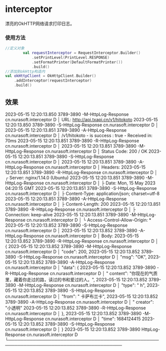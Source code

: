 # interceptor

漂亮的OkHTTP网络请求打印日志。

### 使用方法

~~~kotlin
//定义对象
        val requestInterceptor = RequestInterceptor.Builder()
            .setPrintLevel(PrintLevel.RESPONSE)
            .setFormatPrinter(DefaultFormatPrinter())
            .build()
//添加到okHttp构造内
val okHttpClient = OkHttpClient.Builder()
    .addInterceptor(requestInterceptor)
    .build()
 ~~~

## 效果

2023-05-15 12:20:13.850 3789-3890 -M-HttpLog-Response cn.nurasoft.interceptor D │
URL: http://api.txapi.cn/v1/hitokoto
2023-05-15 12:20:13.850 3789-3890 -S-HttpLog-Response cn.nurasoft.interceptor D │
2023-05-15 12:20:13.851 3789-3890 -A-HttpLog-Response cn.nurasoft.interceptor D │ /v1/hitokoto - is
success : true - Received in: 70ms
2023-05-15 12:20:13.851 3789-3890 -R-HttpLog-Response cn.nurasoft.interceptor D │
2023-05-15 12:20:13.851 3789-3890 -M-HttpLog-Response cn.nurasoft.interceptor D │ Status Code: 200 /
OK
2023-05-15 12:20:13.851 3789-3890 -S-HttpLog-Response cn.nurasoft.interceptor D │
2023-05-15 12:20:13.851 3789-3890 -A-HttpLog-Response cn.nurasoft.interceptor D │ Headers:
2023-05-15 12:20:13.851 3789-3890 -R-HttpLog-Response cn.nurasoft.interceptor D │ ┌ Server:
nginx/1.14.0 (Ubuntu)
2023-05-15 12:20:13.851 3789-3890 -M-HttpLog-Response cn.nurasoft.interceptor D │ ├ Date: Mon, 15
May 2023 04:20:15 GMT
2023-05-15 12:20:13.851 3789-3890 -S-HttpLog-Response cn.nurasoft.interceptor D │ ├ Content-Type:
application/json; charset=utf-8
2023-05-15 12:20:13.851 3789-3890 -A-HttpLog-Response cn.nurasoft.interceptor D │ ├ Content-Length:
200
2023-05-15 12:20:13.851 3789-3890 -R-HttpLog-Response cn.nurasoft.interceptor D │ ├ Connection:
keep-alive
2023-05-15 12:20:13.851 3789-3890 -M-HttpLog-Response cn.nurasoft.interceptor D │ └
Access-Control-Allow-Origin: *
2023-05-15 12:20:13.852 3789-3890 -S-HttpLog-Response cn.nurasoft.interceptor D │
2023-05-15 12:20:13.852 3789-3890 -A-HttpLog-Response cn.nurasoft.interceptor D │ Body:
2023-05-15 12:20:13.852 3789-3890 -R-HttpLog-Response cn.nurasoft.interceptor D │ {
2023-05-15 12:20:13.852 3789-3890 -M-HttpLog-Response cn.nurasoft.interceptor D │     "code": 200,
2023-05-15 12:20:13.852 3789-3890 -S-HttpLog-Response cn.nurasoft.interceptor D │     "msg": "OK",
2023-05-15 12:20:13.852 3789-3890 -A-HttpLog-Response cn.nurasoft.interceptor D │     "data": {
2023-05-15 12:20:13.852 3789-3890 -R-HttpLog-Response cn.nurasoft.interceptor D │         "
content": "你现在的气质里，藏着你走过的路，读过的书和爱过的人。",
2023-05-15 12:20:13.852 3789-3890 -M-HttpLog-Response cn.nurasoft.interceptor D │         "type": "
h",
2023-05-15 12:20:13.852 3789-3890 -S-HttpLog-Response cn.nurasoft.interceptor D │         "from": "
卡萨布兰卡",
2023-05-15 12:20:13.852 3789-3890 -A-HttpLog-Response cn.nurasoft.interceptor D │         "
creator": "小透明"
2023-05-15 12:20:13.852 3789-3890 -R-HttpLog-Response cn.nurasoft.interceptor D │ },
2023-05-15 12:20:13.852 3789-3890 -M-HttpLog-Response cn.nurasoft.interceptor D │     "time":
1684124415
2023-05-15 12:20:13.852 3789-3890 -S-HttpLog-Response cn.nurasoft.interceptor D │ }
2023-05-15 12:20:13.852 3789-3890 HttpLog-Response cn.nurasoft.interceptor D
└───────────────────────────────────────────────────────────────────────────────────────